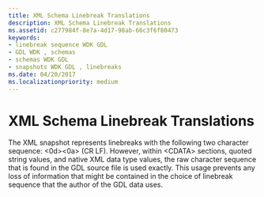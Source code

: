 ```yaml
---
title: XML Schema Linebreak Translations
description: XML Schema Linebreak Translations
ms.assetid: c277984f-8e7a-4d17-98ab-66c3f6f80473
keywords:
- linebreak sequence WDK GDL
- GDL WDK , schemas
- schemas WDK GDL
- snapshots WDK GDL , linebreaks
ms.date: 04/20/2017
ms.localizationpriority: medium
---
```


# XML Schema Linebreak Translations


The XML snapshot represents linebreaks with the following two character sequence: &lt;0d&gt;&lt;0a&gt; (CR LF). However, within &lt;CDATA&gt; sections, quoted string values, and native XML data type values, the raw character sequence that is found in the GDL source file is used exactly. This usage prevents any loss of information that might be contained in the choice of linebreak sequence that the author of the GDL data uses.

 

 




